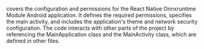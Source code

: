 covers the configuration and permissions for the React Native Onnxruntime Module Android application. It defines the required permissions, specifies the main activity, and includes the application's theme and network security configuration. The code interacts with other parts of the project by referencing the MainApplication class and the MainActivity class, which are defined in other files.